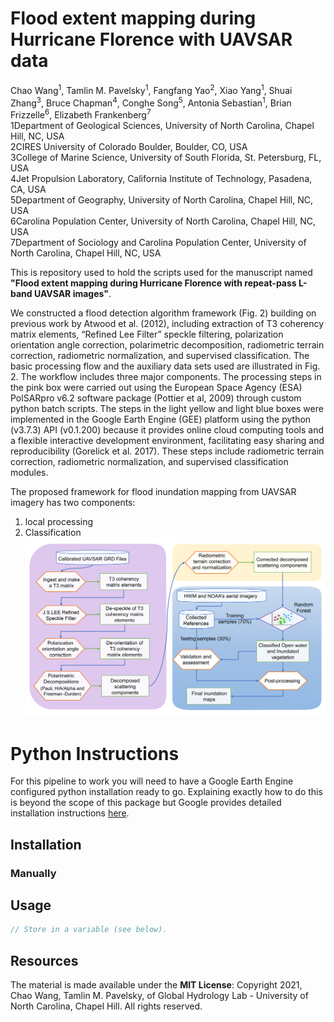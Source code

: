 # Flood extent mapping during Hurricane Florence with UAVSAR data
Chao Wang<sup>1</sup>, Tamlin M. Pavelsky<sup>1</sup>, Fangfang Yao<sup>2</sup>, Xiao Yang<sup>1</sup>, Shuai Zhang<sup>3</sup>, Bruce Chapman<sup>4</sup>, Conghe Song<sup>5</sup>, Antonia Sebastian<sup>1</sup>, Brian Frizzelle<sup>6</sup>, Elizabeth Frankenberg<sup>7</sup> 
</br>1Department of Geological Sciences, University of North Carolina, Chapel Hill, NC, USA
</br>2CIRES University of Colorado Boulder, Boulder, CO, USA
</br>3College of Marine Science, University of South Florida, St. Petersburg, FL, USA 
</br>4Jet Propulsion Laboratory, California Institute of Technology, Pasadena, CA, USA
</br>5Department of Geography, University of North Carolina, Chapel Hill, NC, USA
</br>6Carolina Population Center, University of North Carolina, Chapel Hill, NC, USA
</br>7Department of Sociology and Carolina Population Center, University of North Carolina, Chapel Hill, NC, USA

This is repository used to hold the scripts used for the manuscript named **"Flood extent mapping during Hurricane Florence with repeat-pass L-band UAVSAR images"**.

We constructed a flood detection algorithm framework (Fig. 2) building on previous work by Atwood et al. (2012), including extraction of T3 coherency matrix elements, “Refined Lee Filter” speckle filtering, polarization orientation angle correction, polarimetric decomposition, radiometric terrain correction, radiometric normalization, and supervised classification. The basic processing flow and the auxiliary data sets used are illustrated in Fig. 2. The workflow includes three major components. The processing steps in the pink box were carried out using the European Space Agency (ESA) PolSARpro v6.2 software package (Pottier et al, 2009) through custom python batch scripts. The steps in the light yellow and light blue boxes were implemented in the Google Earth Engine (GEE) platform using the python (v3.7.3) API (v0.1.200) because it provides online cloud computing tools and a flexible interactive development environment, facilitating easy sharing and reproducibility (Gorelick et al. 2017). These steps include radiometric terrain correction, radiometric normalization, and supervised classification modules.

The proposed framework for flood inundation mapping from UAVSAR imagery has two components:
1) local processing 
2) Classification
![UAVSAR_Workflow](./Figures/UAVSAR_processing_flowchar.jpg)


# Python Instructions

For this pipeline to work you will need to have a Google Earth Engine configured python installation ready to go. Explaining exactly how to do this is beyond the scope of this package but Google provides detailed installation instructions [here](https://developers.google.com/earth-engine/python_install).

## Installation

### Manually



## Usage

```javascript
// Store in a variable (see below).

```

## Resources
The material is made available under the **MIT License**: Copyright 2021, Chao Wang, Tamlin M. Pavelsky, of Global Hydrology Lab - University of North Carolina, Chapel Hill.
All rights reserved.
